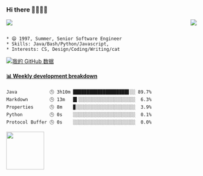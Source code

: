 ### Hi there 👋👋👋👋
<p>  
  <a href="https://count.getloli.com/"><img src="https://count.getloli.com/get/@Xxpain"></a>
  <img src="https://weather-icon.journeyad.repl.co/@shanghai?v=1" align="right">
</p>

```

* 😄 1997, Summer, Senior Software Engineer
* Skills: Java/Bash/Python/Javascript, 
* Interests: CS, Design/Coding/Writing/cat
```

[![我的 GitHub 数据](https://github-readme-stats.vercel.app/api?username=Xxpain)]()
<!-- ![Lang](https://github-readme-stats.vercel.app/api/top-langs/?username=Xxpain&hide=ipynb,html&layout=compact) -->
 <!-- waka-box start -->
#### <a href="https://gist.github.com/eb4ecc800e460a494f8146b3d1bb974a" target="_blank">📊 Weekly development breakdown</a>
```text
Java            🕓 3h10m ████████████████████▋░░ 89.7%
Markdown        🕓 13m   █▍░░░░░░░░░░░░░░░░░░░░░  6.3%
Properties      🕓 8m    ▉░░░░░░░░░░░░░░░░░░░░░░  3.9%
Python          🕓 0s    ░░░░░░░░░░░░░░░░░░░░░░░  0.1%
Protocol Buffer 🕓 0s    ░░░░░░░░░░░░░░░░░░░░░░░  0.0%
```
<!-- Powered by https://github.com/YouEclipse/waka-box-go . -->
<!-- waka-box end -->
<a href="https://foojay.io/today/works-with-openjdk"><img align="left" src="https://github.com/foojayio/badges/raw/main/works_with_openjdk/Works-with-OpenJDK.png" width="100"></a>

